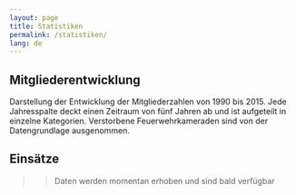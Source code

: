 ```yaml
---
layout: page
title: Statistiken
permalink: /statistiken/
lang: de
---
```


## Mitgliederentwicklung
<figure class="lazy" id="member" data-src="/assets/js/charts.js"></figure>

Darstellung der Entwicklung der Mitgliederzahlen von 1990 bis 2015. Jede Jahresspalte deckt einen Zeitraum von fünf Jahren ab und ist aufgeteilt in einzelne Kategorien. Verstorbene Feuerwehrkameraden sind von der Datengrundlage ausgenommen.

## Einsätze
>> Daten werden momentan erhoben und sind bald verfügbar
